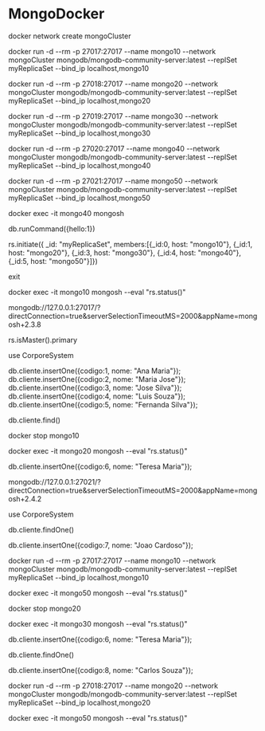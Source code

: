 # MongoDocker
docker network create mongoCluster



docker run -d --rm -p 27017:27017 --name mongo10 --network mongoCluster mongodb/mongodb-community-server:latest --replSet myReplicaSet --bind_ip localhost,mongo10

docker run -d --rm -p 27018:27017 --name mongo20 --network mongoCluster mongodb/mongodb-community-server:latest --replSet myReplicaSet --bind_ip localhost,mongo20

docker run -d --rm -p 27019:27017 --name mongo30 --network mongoCluster mongodb/mongodb-community-server:latest --replSet myReplicaSet --bind_ip localhost,mongo30

docker run -d --rm -p 27020:27017 --name mongo40 --network mongoCluster mongodb/mongodb-community-server:latest --replSet myReplicaSet --bind_ip localhost,mongo40

docker run -d --rm -p 27021:27017 --name mongo50 --network mongoCluster mongodb/mongodb-community-server:latest --replSet myReplicaSet --bind_ip localhost,mongo50



docker exec -it mongo40 mongosh


db.runCommand({hello:1})


rs.initiate({ _id: "myReplicaSet", members:[{_id:0, host: "mongo10"}, {_id:1, host: "mongo20"}, {_id:3, host: "mongo30"}, {_id:4, host: "mongo40"}, {_id:5, host: "mongo50"}]})


exit



docker exec -it mongo10 mongosh --eval "rs.status()"



mongodb://127.0.0.1:27017/?directConnection=true&serverSelectionTimeoutMS=2000&appName=mongosh+2.3.8



rs.isMaster().primary



use CorporeSystem



db.cliente.insertOne({codigo:1, nome: "Ana Maria"});
db.cliente.insertOne({codigo:2, nome: "Maria Jose"});
db.cliente.insertOne({codigo:3, nome: "Jose Silva"});
db.cliente.insertOne({codigo:4, nome: "Luis Souza"});
db.cliente.insertOne({codigo:5, nome: "Fernanda Silva"});



db.cliente.find()



docker stop mongo10



docker exec -it mongo20 mongosh --eval "rs.status()"


db.cliente.insertOne({codigo:6, nome: "Teresa Maria"});


mongodb://127.0.0.1:27021/?directConnection=true&serverSelectionTimeoutMS=2000&appName=mongosh+2.4.2


use CorporeSystem



db.cliente.findOne()



db.cliente.insertOne({codigo:7, nome: "Joao Cardoso"});



docker run -d --rm -p 27017:27017 --name mongo10 --network mongoCluster mongodb/mongodb-community-server:latest --replSet myReplicaSet --bind_ip localhost,mongo10



docker exec -it mongo50 mongosh --eval "rs.status()"



docker stop mongo20


docker exec -it mongo30 mongosh --eval "rs.status()"


db.cliente.insertOne({codigo:6, nome: "Teresa Maria"});



db.cliente.findOne()



db.cliente.insertOne({codigo:8, nome: "Carlos Souza"});


docker run -d --rm -p 27018:27017 --name mongo20 --network mongoCluster mongodb/mongodb-community-server:latest --replSet myReplicaSet --bind_ip localhost,mongo20



docker exec -it mongo50 mongosh --eval "rs.status()"

